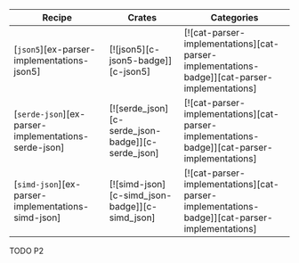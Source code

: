 | Recipe | Crates | Categories |
|--------|--------|------------|
| [`json5`][ex-parser-implementations-json5] | [![json5][c-json5-badge]][c-json5] | [![cat-parser-implementations][cat-parser-implementations-badge]][cat-parser-implementations] |
| [`serde-json`][ex-parser-implementations-serde-json] | [![serde_json][c-serde_json-badge]][c-serde_json] | [![cat-parser-implementations][cat-parser-implementations-badge]][cat-parser-implementations] |
| [`simd-json`][ex-parser-implementations-simd-json] | [![simd-json][c-simd_json-badge]][c-simd_json] | [![cat-parser-implementations][cat-parser-implementations-badge]][cat-parser-implementations] |

<div class="hidden">
TODO P2
</div>
